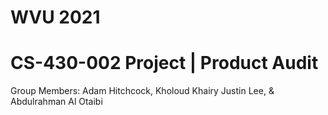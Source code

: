 <h1>WVU 2021 </h1>
<h1>CS-430-002 Project | Product Audit </h1>
<p>Group Members: Adam Hitchcock, Kholoud Khairy Justin Lee, & Abdulrahman Al Otaibi </p>